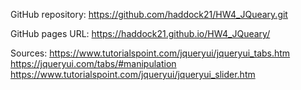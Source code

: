 GitHub repository:
https://github.com/haddock21/HW4_JQueary.git

GitHub pages URL:
https://haddock21.github.io/HW4_JQueary/

Sources:
https://www.tutorialspoint.com/jqueryui/jqueryui_tabs.htm
https://jqueryui.com/tabs/#manipulation
https://www.tutorialspoint.com/jqueryui/jqueryui_slider.htm
